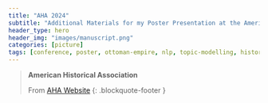 ```yaml
---
title: "AHA 2024"
subtitle: "Additional Materials for my Poster Presentation at the American Historical Association Meeting 2024"
header_type: hero
header_img: "images/manuscript.png"
categories: [picture]
tags: [conference, poster, ottoman-empire, nlp, topic-modelling, history]
---
```



> **American Historical Association** 
>
>
> From [AHA Website]([https://en.wikipedia.org/wiki/Dean_Village](https://aha.confex.com/aha/2024/meetingapp.cgi/Home/0))
> {: .blockquote-footer }

